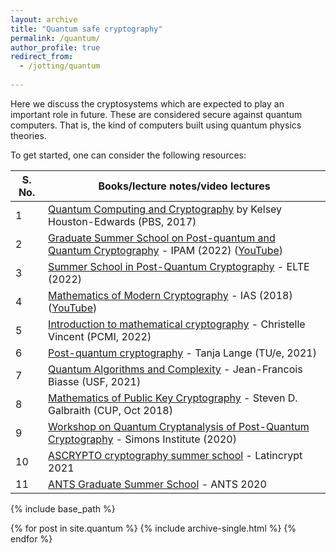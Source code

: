 ```yaml
---
layout: archive
title: "Quantum safe cryptography"
permalink: /quantum/
author_profile: true
redirect_from:
  - /jotting/quantum
  
---
```


Here we discuss the cryptosystems which are expected to play an important role in future. These are considered secure against quantum computers. That is, the kind of computers built using quantum physics theories. 

To get started, one can consider the following resources:

| S. No. | Books/lecture notes/video lectures |
| ------ | ---------------------------------- |
|1 | [Quantum Computing and Cryptography](https://www.youtube.com/playlist?list=PLa6IE8XPP_gnot4uwqn7BeRJoZcaEsG1D) by Kelsey Houston-Edwards (PBS, 2017) |
|2 | [Graduate Summer School on Post-quantum and Quantum Cryptography](http://www.ipam.ucla.edu/programs/summer-schools/graduate-summer-school-on-post-quantum-and-quantum-cryptography/?tab=schedule) - IPAM (2022) ([YouTube](https://youtube.com/playlist?list=PLHyI3Fbmv0SdibCMJcJFBZPARwec6fPnQ))
|3 | [Summer School in Post-Quantum Cryptography](http://pqcsummerschool2022.inf.elte.hu/index.php/lessons/) - ELTE (2022) |
|4 | [Mathematics of Modern Cryptography](https://www.ias.edu/math/wam/2018) - IAS (2018) ([YouTube](https://youtube.com/playlist?list=PLdDZb3TwJPZ7MPcSPF2Qaqo6azr0VYOK2))
|5 | [Introduction to mathematical cryptography](https://www.uvm.edu/~cvincen1/pcmi-uss.html) - Christelle Vincent (PCMI, 2022) |
|6 | [Post-quantum cryptography](https://hyperelliptic.org/tanja/teaching/pqcrypto21/) - Tanja Lange (TU/e, 2021) |
|7 | [Quantum Algorithms and Complexity](https://www.usf-crypto.org/mat-4930/) - Jean-Francois Biasse (USF, 2021) |
|8 | [Mathematics of Public Key Cryptography](https://www.math.auckland.ac.nz/~sgal018/crypto-book/crypto-book.html) - Steven D. Galbraith (CUP, Oct 2018)|
|9 | [Workshop on Quantum Cryptanalysis of Post-Quantum Cryptography](https://simons.berkeley.edu/workshops/schedule/14097) - Simons Institute (2020)|
|10 | [ASCRYPTO cryptography summer school](https://www.urosario.edu.co/ascrypto/home/) - Latincrypt 2021|
|11| [ANTS Graduate Summer School](https://www.youtube.com/channel/UCuYEpA-S-3wR5lQgkpe-wUw) - ANTS 2020 |

<!----7. CMU Graduate Course 15-859BB (Fall 2018) - [Quantum Computation and Information](https://www.cs.cmu.edu/~odonnell/quantum18/) by [Ryan O'Donnell](https://www.youtube.com/c/RyanODonnellTeaching) ---->

{% include base_path %}


{% for post in site.quantum %}
  {% include archive-single.html %}
{% endfor %}
